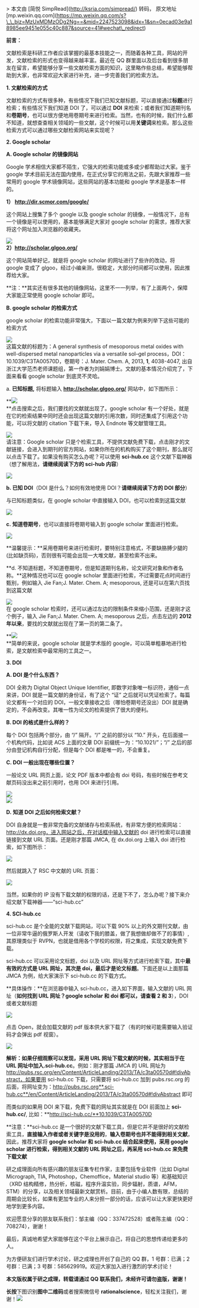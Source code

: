 \> 本文由 \[简悦 SimpRead\](http://ksria.com/simpread/) 转码， 原文地址 \[mp.weixin.qq.com\](https://mp.weixin.qq.com/s?\_\_biz=MzUxMDMzODg2Ng==&mid=2247523098&idx=1&sn=0ecad03e9a18985ee9451e055c40c887&source=41#wechat\_redirect)

**前言：**

文献检索是科研工作者应该掌握的最基本技能之一，而随着各种工具，网站的开发，文献检索的形式也变得越来越丰富。最近在 QQ 群里面以及后台看到很多朋友在留言，希望能够分享一些文献检索方面的知识，这里略作些总结，希望能够帮助到大家，也非常欢迎大家进行补充，进一步完善我们的检索方法。

**1\. 文献检索的方式**

文献检索的方式有很多种，有些情况下我们已知文献标题，可以直接通过**标题**进行检索；有些情况下我们知道 DOI 了，可以通过 **DOI** 来检索；或者我们知道期刊名和**卷期号**，也可以很方便地用卷期号来进行检索。当然，也有的时候，我们什么都不知道，就想查查相关领域的一些文献，这个时候可以用**关键词**来检索。那么这些检索方式可以通过哪些文献检索网站来实现呢？

**2\. Google scholar**

**A. Google scholar 的镜像网站**

Google 学术相信大家都不陌生，它强大的检索功能或多或少都帮助过大家。鉴于 google 学术目前无法在国内使用，在正式分享它的用法之前，先跟大家推荐一些常用的 google 学术镜像网站，这些网站的基本功能和 google 学术是基本一样的。

**1） http://dir.scmor.com/google/**

这个网站上搜集了多个 google 以及 google scholar 的镜像，一般情况下，总有一个镜像是可以使用的，基本能够满足大家对 google scholar 的需求，推荐大家将这个网址加入浏览器的收藏夹。

![](http://mmbiz.qpic.cn/mmbiz_png/EiciaibNZX1kA9d7eUVZQ03DeYSuwMKaXIW2sZeLavsQCl07CjjPdQgKtNibhaYNA98UL0ibMf3293lIBnkdpYjUSgA/0?wx_fmt=png)  
**2）http://scholar.glgoo.org/**

这个网站简单好记，就是将 google scholar 的网址进行了些许的改动，将 google 变成了 glgoo，经过小编亲测，很稳定，大部分时间都可以使用，因此推荐给大家。

**注：**其实还有很多其他的镜像网站，这里不一一列举，有了上面两个，保障大家能正常使用 google scholar 即可。

**B. google scholar 的检索方式**

google scholar 的检索功能非常强大，下面以一篇文献为例来列举下这些可能的检索方式

![](http://mmbiz.qpic.cn/mmbiz_png/EiciaibNZX1kA9d7eUVZQ03DeYSuwMKaXIW26HFmUzn6EDQn0DefGCM0ibXoSg1TRY4v3vBAQs5cWds7KzxX5R6LCQ/0?wx_fmt=png)  
这篇文献的标题为：A general synthesis of mesoporous metal oxides with well-dispersed metal nanoparticles via a versatile sol–gel process，DOI：10.1039/C3TA00570D，卷期号：J. Mater. Chem. A, 2013, **1**, 4038-4047, 出自浙江大学范杰老师课题组，第一作者为刘娟娟博士。文献的基本情况介绍完了，下面来看看 google scholar 到底灵不灵哈。

a. **已知标题,** 将标题输入 **http://scholar.glgoo.org/** 网站中，如下图所示：

**![](http://mmbiz.qpic.cn/mmbiz_png/EiciaibNZX1kA9d7eUVZQ03DeYSuwMKaXIWQQzM7spyLGxX02GFyU4x7mLXdJPGnGDib4hia0cktUUwsv6DicO1YicvVA/0?wx_fmt=png)  
**点击搜索之后，我们要找的文献就出现了。google scholar 有一个好处，就是在它的检索结果中同时还会出现这篇文献的引用次数，同时还集成了引用这个功能，可以将文献的 citation 下载下来，导入 Endnote 等文献管理工具。

![](http://mmbiz.qpic.cn/mmbiz_png/EiciaibNZX1kA9d7eUVZQ03DeYSuwMKaXIWKribG2nTMibKTEd5Hjhgo9eWOWkhiagaiaZib7Y2sZFkPV7Ac8ckakCye4w/0?wx_fmt=png)  
请注意：Google scholar 只是个检索工具，不提供文献免费下载，点击刚才的文献链接，会进入到期刊的官方网站，如果你所在的机构购买了这个期刊，那么就可以点击下载了。如果没有购买怎么办呢？可以使用 **sci-hub.cc** 这个文献下载神器（想了解用法，**请继续阅读下方的 sci-hub 内容**）

![](http://mmbiz.qpic.cn/mmbiz_png/EiciaibNZX1kA9d7eUVZQ03DeYSuwMKaXIWLViczSxibia8BOhXfiaQOVwpJZlL7bvOF9SB5Xgc0bO5IGXctvzMNj6C0g/0?wx_fmt=png)  

**b. 已知 DOI**（DOI 是什么？如何有效地使用 DOI？**请继续阅读下方的 DOI 部分**）

与已知标题类似，在 google scholar 中直接输入 DOI，也可以检索到这篇文献  

![](http://mmbiz.qpic.cn/mmbiz_png/EiciaibNZX1kA9d7eUVZQ03DeYSuwMKaXIWSffXwMOq1icb0wsflibuHB4kibibI6S9xn4O0NWYQibV9KvghVvMBiad3NTw/0?wx_fmt=png)  

**c.** **知道卷期号**，也可以直接将卷期号输入到 google scholar 里面进行检索。

![](http://mmbiz.qpic.cn/mmbiz_png/EiciaibNZX1kA9d7eUVZQ03DeYSuwMKaXIWLbN9jh1dVScn8LQaAqrYBUd3EUjsr78uAexeIV1RqrTSibR6RJ9Yu3A/0?wx_fmt=png)  

**温馨提示：**采用卷期号来进行检索时，要特别注意格式，不要缺胳膊少腿的 (比如缺页码)，否则很有可能会出现一大堆文献，甚至检索不出来。

**d. 不知道标题，不知道卷期号，但是知道期刊名称，论文研究对象和作者名称。**这种情况也可以在 google scholar 里面进行检索，不过需要花点时间进行甄别，例如输入 Jie Fan;J. Mater. Chem. A; mesoporous, 还是可以在第六页找到这篇文献

![](http://mmbiz.qpic.cn/mmbiz_png/EiciaibNZX1kA9d7eUVZQ03DeYSuwMKaXIWgrfH06jH1AGpJq4PgibiaNjF5hibbJCibetAXUKhwJTHplU1DNwnEqEwOw/0?wx_fmt=png)  
在 google scholar 检索时，还可以通过左边的限制条件来缩小范围，还是刚才这个例子，输入 Jie Fan;J. Mater. Chem. A; mesoporous 之后，点击左边的 **2012 年以来**，要找的文献就出现在了第一页的第二条了。

**![](http://mmbiz.qpic.cn/mmbiz_png/EiciaibNZX1kA9d7eUVZQ03DeYSuwMKaXIWR461bSGcg2l2jQV65Ydmtbt8x3Jk6b2opdpL9m4o91tLxwkAE3DgGg/0?wx_fmt=png)  
**简单的来说，google scholar 就是学术版的 google，可以简单粗暴地进行检索，是文献检索中最常用的工具之一。

**3\. DOI**

**A. DOI 是个什么东西？**  

DOI 全称为 Digital Object Unique Identifier, 即数字对象唯一标识符，通俗一点来讲，DOI 就是一篇文献的身份证，有了这个 “证” 之后就可以凭证检索了。每篇论文都有一个对应的 DOI，一般文章接收之后（哪怕卷期号还没出）DOI 就是确定的，不会再改变。其唯一性为论文的检索提供了很大的便利。

**B. DOI 的格式是什么样的？**

每个 DOI 包括两个部分，由 “/” 隔开。“/” 之前的部分以 “10.” 开头，在后面接一个机构代码，比如说 ACS 上面的文章 DOI 前缀统一为：“10.1021/”；“/” 之后的部分由登记机构自行分配，但是每个 DOI 都是唯一的，不会重复。

**C. DOI 一般出现在哪些位置？**

一般论文 URL 网页上面，论文 PDF 版本中都会有 doi 号码，有些时候在参考文献页码没出来之前引用时，也用 DOI 来进行引用。

![](http://mmbiz.qpic.cn/mmbiz_jpg/EiciaibNZX1kAibQ8GZnh8JDDqeCwJSjk15jVueqCytEGwk2wCS8roHAib7vXRxBxHZWMHSF5Y88VibtWzboD0xBJgFA/0?wx_fmt=jpeg)  
![](http://mmbiz.qpic.cn/mmbiz_jpg/EiciaibNZX1kAibQ8GZnh8JDDqeCwJSjk15jnRtzwzQoj63GMWVxH5dFkpIBNDQ9u9SfKCktrTLPibtFENpIia830MBA/0?wx_fmt=jpeg)  

**D.** **知道 DOI 之后如何检索文献？**

DOI 自身就是一套非常完备的文献储存与检索系统，有非常方便的检索网站：http://dx.doi.org，进入网站之后，在对话框中输入文献的 doi 进行检索可以直接链接到文献 URL 页面。还是刚才那篇 JMCA, 在 dx.doi.org 上输入 doi 进行检索，如下图所示：

![](http://mmbiz.qpic.cn/mmbiz_jpg/EiciaibNZX1kAibQ8GZnh8JDDqeCwJSjk15jicUFKA9gR7MQzYc3ia8VKXpcbRTgx1hMnuoUxiaXEvQLohUE3iaicNp63fw/0?wx_fmt=jpeg)  

然后就跳入了 RSC 中文献的 URL 页面：

![](http://mmbiz.qpic.cn/mmbiz_jpg/EiciaibNZX1kAibQ8GZnh8JDDqeCwJSjk15jzIJNl7dy9siaIHygGVINXI2tZfLXNicpWZAqGC7EibuxzRsicMQTrVjusw/0?wx_fmt=jpeg)  

当然，如果你的 IP 没有下载文献的权限的话，还是下不了，怎么办呢？接下来介绍文献下载神器——“sci-hub.cc”

**4\. SCI-hub.cc**

sci-hub.cc 是个全能的文献下载网站，可以下载 90% 以上的外文期刊文献，由一位非常牛逼的俄罗斯人开发（请收下我的膝盖，做了我想做却做不了的事情）, 其原理类似于 RVPN，也就是借用各个学校的权限，将之集成，实现文献免费下载。

sci-hub.cc 可以采用论文标题，doi 以及 URL 网址等方式进行检索下载，其中**最有效的方式是 URL 网址，其次是 doi，最后才是论文标题**。下面还是以上面那篇 JMCA 为例，给大家演示下 sci-hub.cc 的下载方式。  

**具体操作：**在浏览器中输入 sci-hub.cc，进入如下界面，输入文献的 URL 网址（**如何找到 URL 网址？google scholar 和 doi 都可以，请查看 2 和 3**），DOI 或者文献标题

![](http://mmbiz.qpic.cn/mmbiz_jpg/EiciaibNZX1kAibQ8GZnh8JDDqeCwJSjk15jP8lW5nurP41uHOt75dBdibKILT0ys2FomPibM9P3HR86jr8koYCC5VhA/0?wx_fmt=jpeg)  

点击 Open，就会加载文献的 pdf 版本供大家下载了（有的时候可能需要输入验证码才会弹出 pdf 视窗）。

![](http://mmbiz.qpic.cn/mmbiz_jpg/EiciaibNZX1kAibQ8GZnh8JDDqeCwJSjk15jqzRNGgibjYlIibQKLRJUakedHCuFa1zgxzaOATYiaKLmzIb9qzQJica5Wg/0?wx_fmt=jpeg)  
  

**解析：**如果仔细观察可以发现，采用 URL 网址下载文献的时候，其实相当于在 URL 网址中加入**.sci-hub.cc**。例如：刚才那篇 JMCA 的 URL 网址为 http://pubs.rsc.org/en/Content/ArticleLanding/2013/TA/c3ta00570d#!divAbstract，如果要用 sci-hub.cc 下载，只需要将 sci-hub.cc 加到 pubs.rsc.org 的后面，将网址变为：http://pubs.rsc.org**.sci-hub.cc**/en/Content/ArticleLanding/2013/TA/c3ta00570d#!divAbstract 即可

而类似的如果用 DOI 来下载，免费下载的网址其实就是在 DOI 前面加上 **sci-hub.cc/**, 比如：**http://sci-hub.cc/**10.1039/C3TA00570D

**注意：**sci-hub.cc 是一个很好的文献下载工具，但是它并不是很好的文献检索工具，**直接输入作者或者关键字是没用的**，**输入卷期号也并不能得到相关文献**，因此，推荐大家将 **google scholar 和 sci-hub.cc 结合起来使用，采用 google scholar 进行检索，得到相关文献的 URL 网址之后，再采用 sci-hub.cc 来免费下载文献**

研之成理面向所有感兴趣的朋友征集专栏作家，主要包括专业软件（比如 Digital Micrograph, TIA, Photoshop，Chemoffice，Material studio 等）和基础知识（XRD 结构精修，热分析，核磁，程序升温实验，同步辐射，质谱，AFM，STM）的分享，以及相关领域最新文献赏析。目前，由于小编人数有限，总结的周期会比较长，如果有更加专业的人来分担一部分的话，应该可以让大家更快更好地学到更多内容。  

欢迎愿意分享的朋友联系我们：邹主编（QQ：337472528）或者陈主编（QQ：708274），谢谢！

最后，真诚地希望大家能够在这个平台上展示自己，将自己的思想传递给更多的人。

为方便研友们进行学术讨论，研之成理也开创了自己的 QQ 群，1 号群：已满；2 号群：已满；3 号群：585629919。欢迎大家加入进行激烈的学术讨论！  

**本文版权属于研之成理，转载请通过 QQ 联系我们，未经许可请勿盗版，谢谢！**

**长按**下图识别**图中二维码**或者搜索微信号 **rationalscience**，轻松关注我们，谢谢！![](http://mmbiz.qpic.cn/mmbiz_jpg/EiciaibNZX1kAictPBPsyR5gQN0JzhdtdpEBAERBUekAqxoZbFAacjvhbBkYyshHU8yIibeT8W6pdiaZcAtV6Bic64WLA/640?wx_fmt=jpeg)